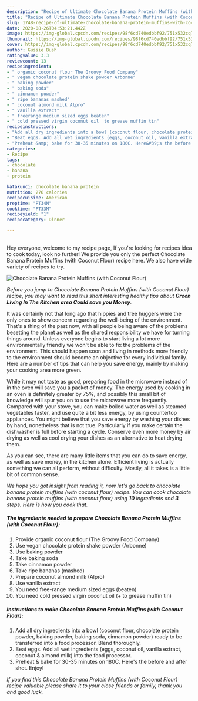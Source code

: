 ```yaml
---
description: "Recipe of Ultimate Chocolate Banana Protein Muffins (with Coconut Flour)"
title: "Recipe of Ultimate Chocolate Banana Protein Muffins (with Coconut Flour)"
slug: 1748-recipe-of-ultimate-chocolate-banana-protein-muffins-with-coconut-flour
date: 2020-08-26T04:53:21.442Z
image: https://img-global.cpcdn.com/recipes/98f6cd740edbbf92/751x532cq70/chocolate-banana-protein-muffins-with-coconut-flour-recipe-main-photo.jpg
thumbnail: https://img-global.cpcdn.com/recipes/98f6cd740edbbf92/751x532cq70/chocolate-banana-protein-muffins-with-coconut-flour-recipe-main-photo.jpg
cover: https://img-global.cpcdn.com/recipes/98f6cd740edbbf92/751x532cq70/chocolate-banana-protein-muffins-with-coconut-flour-recipe-main-photo.jpg
author: Gussie Bush
ratingvalue: 3.3
reviewcount: 13
recipeingredient:
- " organic coconut flour The Groovy Food Company"
- " vegan chocolate protein shake powder Arbonne"
- " baking powder"
- " baking soda"
- " cinnamon powder"
- " ripe bananas mashed"
- " coconut almond milk Alpro"
- " vanilla extract"
- " freerange medium sized eggs beaten"
- " cold pressed virgin coconut oil  to grease muffin tin"
recipeinstructions:
- "Add all dry ingredients into a bowl (coconut flour, chocolate protein powder, baking powder, baking soda, cinnamon powder) ready to be transferred into a food processor. Blend thoroughly."
- "Beat eggs. Add all wet ingredients (eggs, coconut oil, vanilla extract, coconut &amp; almond milk) into the food processor."
- "Preheat &amp; bake for 30-35 minutes on 180C. Here&#39;s the before and after shot. Enjoy!"
categories:
- Recipe
tags:
- chocolate
- banana
- protein

katakunci: chocolate banana protein 
nutrition: 276 calories
recipecuisine: American
preptime: "PT34M"
cooktime: "PT33M"
recipeyield: "1"
recipecategory: Dinner

---
```

<br>
Hey everyone, welcome to my recipe page, If you're looking for recipes idea to cook today, look no further! We provide you only the perfect Chocolate Banana Protein Muffins (with Coconut Flour) recipe here. We also have wide variety of recipes to try.
<br>


![Chocolate Banana Protein Muffins (with Coconut Flour)](https://img-global.cpcdn.com/recipes/98f6cd740edbbf92/751x532cq70/chocolate-banana-protein-muffins-with-coconut-flour-recipe-main-photo.jpg)

<i>Before you jump to Chocolate Banana Protein Muffins (with Coconut Flour) recipe, you may want to read this short interesting healthy tips about 
<strong>Green Living In The Kitchen area Could save you Money</strong>.</i>
</br>

It was certainly not that long ago that hippies and tree huggers were the only ones to show concern regarding the well-being of the environment. That's a thing of the past now, with all people being aware of the problems besetting the planet as well as the shared responsibility we have for turning things around. Unless everyone begins to start living a lot more environmentally friendly we won't be able to fix the problems of the environment. This should happen soon and living in methods more friendly to the environment should become an objective for every individual family. Here are a number of tips that can help you save energy, mainly by making your cooking area more green.

While it may not taste as good, preparing food in the microwave instead of in the oven will save you a packet of money. The energy used by cooking in an oven is definitely greater by 75%, and possibly this small bit of knowledge will spur you on to use the microwave more frequently. Compared with your stove, you can make boiled water as well as steamed vegetables faster, and use quite a bit less energy, by using countertop appliances. You might believe that you save energy by washing your dishes by hand, nonetheless that is not true. Particularly if you make certain the dishwasher is full before starting a cycle. Conserve even more money by air drying as well as cool drying your dishes as an alternative to heat drying them.

As you can see, there are many little items that you can do to save energy, as well as save money, in the kitchen alone. Efficient living is actually something we can all perform, without difficulty. Mostly, all it takes is a little bit of common sense.


<i>We hope you got insight from reading it, now let's go back to chocolate banana protein muffins (with coconut flour) recipe. You can cook chocolate banana protein muffins (with coconut flour) using <strong>10</strong> ingredients and <strong>3</strong> steps. Here is how you cook that.
</i>

##### The ingredients needed to prepare Chocolate Banana Protein Muffins (with Coconut Flour):

1. Provide  organic coconut flour (The Groovy Food Company)
1. Use  vegan chocolate protein shake powder (Arbonne)
1. Use  baking powder
1. Take  baking soda
1. Take  cinnamon powder
1. Take  ripe bananas (mashed)
1. Prepare  coconut almond milk (Alpro)
1. Use  vanilla extract
1. You need  free-range medium sized eggs (beaten)
1. You need  cold pressed virgin coconut oil (+ to grease muffin tin)


##### Instructions to make Chocolate Banana Protein Muffins (with Coconut Flour):

1. Add all dry ingredients into a bowl (coconut flour, chocolate protein powder, baking powder, baking soda, cinnamon powder) ready to be transferred into a food processor. Blend thoroughly.
1. Beat eggs. Add all wet ingredients (eggs, coconut oil, vanilla extract, coconut &amp; almond milk) into the food processor.
1. Preheat &amp; bake for 30-35 minutes on 180C. Here&#39;s the before and after shot. Enjoy!


<i>If you find this Chocolate Banana Protein Muffins (with Coconut Flour) recipe valuable please share it to your close friends or family, thank you and good luck.</i>
